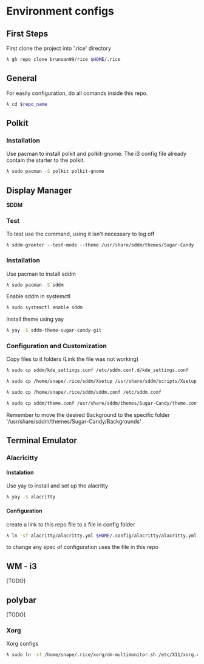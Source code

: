 # Environment configs

## **First Steps**

First clone the project into '.rice' directory


```sh
λ gh repo clone brunoan99/rice $HOME/.rice
```


## **General**

For easily configuration, do all comands inside this repo.

```sh
λ cd $repo_name
```

## **Polkit**

### **Installation**

Use pacman to install polkit and polkit-gnome.
The i3 config file already contain the starter to the polkit.


```sh
λ sudo pacman -S polkit polkit-gnome
```


## **Display Manager**

**SDDM**

### Test

To test use the command, using it isn't necessary to log off

```
λ sddm-greeter --test-mode --theme /usr/share/sddm/themes/Sugar-Candy
```

### **Installation**

Use pacman to install sddm

```sh
λ sudo pacman -S sddm
```

Enable sddm in systemctl

```sh
λ sudo systemctl enable sddm
```

Install theme using yay

```sh
λ yay -S sddm-theme-sugar-candy-git
```

### **Configuration and Customization**

Copy files to it folders (Link the file was not working)

```sh
λ sudo cp sddm/kde_settings.conf /etc/sddm.conf.d/kde_settings.conf
```

```sh
λ sudo cp /home/snape/.rice/sddm/Xsetup /usr/share/sddm/scripts/Xsetup
```

```sh
λ sudo cp /home/snape/.rice/sddm/sddm.conf /etc/sddm.conf
```

```sh
λ sudo cp sddm/theme.conf /usr/share/sddm/themes/Sugar-Candy/theme.conf
```

Remember to move the desired Background to the specific folder '/usr/share/sddm/themes/Sugar-Candy/Backgrounds'

## **Terminal Emulator**

### **Alacricitty**

#### **Instalation**

Use yay to install and set up the alacritty

```sh
λ yay -S alacritty
```

#### **Configuration**

create a link to this repo file to a file in config folder

```sh
λ ln -sf alacritty/alacritty.yml $HOME/.config/alacritty/alacritty.yml
```

to change any spec of configuration uses the file in this repo

## **WM - i3**
[TODO]

## **polybar**
[TODO]


### **Xorg**

Xorg configs

```sh
λ sudo ln -sf /home/snape/.rice/xorg/dm-multimonitor.sh /etc/X11/xorg.conf.d/dm-multimonitor.sh
```
